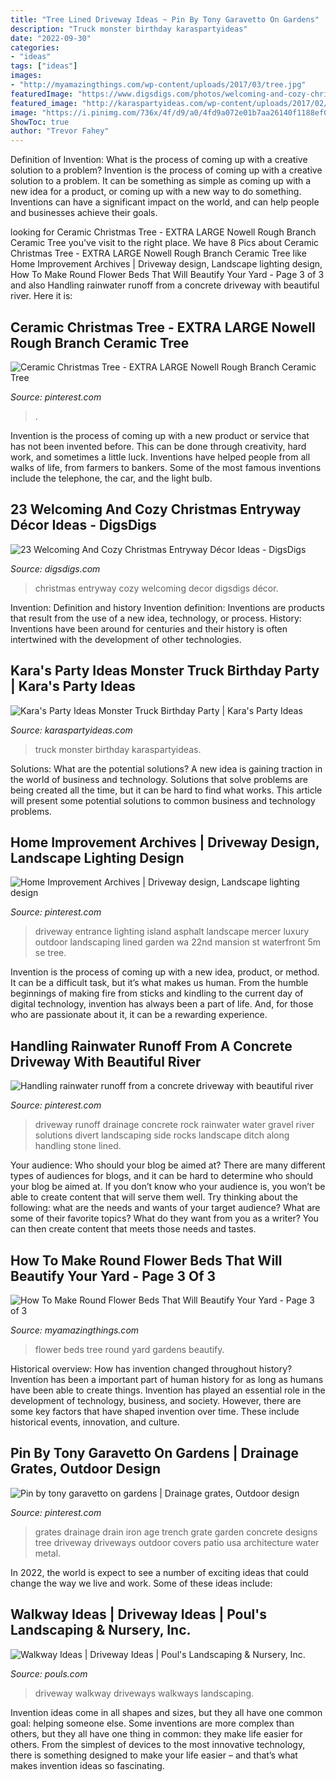 ```yaml
---
title: "Tree Lined Driveway Ideas ~ Pin By Tony Garavetto On Gardens"
description: "Truck monster birthday karaspartyideas"
date: "2022-09-30"
categories:
- "ideas"
tags: ["ideas"]
images:
- "http://myamazingthings.com/wp-content/uploads/2017/03/tree.jpg"
featuredImage: "https://www.digsdigs.com/photos/welcoming-and-cozy-christmas-entryway-decor-ideas-22-554x832.jpg"
featured_image: "http://karaspartyideas.com/wp-content/uploads/2017/02/Monster-Truck-Birthday-Party-via-Karas-Party-Ideas-KarasPartyIdeas.com9_.jpeg"
image: "https://i.pinimg.com/736x/4f/d9/a0/4fd9a072e01b7aa26140f1188ef0fa3d--drainage-ideas-drainage-solutions.jpg"
ShowToc: true
author: "Trevor Fahey"
---
```



Definition of Invention: What is the process of coming up with a creative solution to a problem?
Invention is the process of coming up with a creative solution to a problem. It can be something as simple as coming up with a new idea for a product, or coming up with a new way to do something. Inventions can have a significant impact on the world, and can help people and businesses achieve their goals.

	

		
looking for Ceramic Christmas Tree - EXTRA LARGE Nowell Rough Branch Ceramic Tree you've visit to the right place. We have 8 Pics about Ceramic Christmas Tree - EXTRA LARGE Nowell Rough Branch Ceramic Tree like Home Improvement Archives | Driveway design, Landscape lighting design, How To Make Round Flower Beds That Will Beautify Your Yard - Page 3 of 3 and also Handling rainwater runoff from a concrete driveway with beautiful river. Here it is:
		
    
## Ceramic Christmas Tree - EXTRA LARGE Nowell Rough Branch Ceramic Tree

<img loading=lazy src="https://i.pinimg.com/736x/94/3b/f1/943bf10a84b95f3ebb176e61130b64fe.jpg" onerror="this.onerror=null;this.src='https://tse2.mm.bing.net/th?id=OIP.lNI_SUzCNIG-4CCu1ePToAHaKp&amp;pid=15.1';" alt="Ceramic Christmas Tree - EXTRA LARGE Nowell Rough Branch Ceramic Tree">

_Source: pinterest.com_

>. 

	

Invention is the process of coming up with a new product or service that has not been invented before. This can be done through creativity, hard work, and sometimes a little luck. Inventions have helped people from all walks of life, from farmers to bankers. Some of the most famous inventions include the telephone, the car, and the light bulb.

    
## 23 Welcoming And Cozy Christmas Entryway Décor Ideas - DigsDigs

<img loading=lazy src="https://www.digsdigs.com/photos/welcoming-and-cozy-christmas-entryway-decor-ideas-22-554x832.jpg" onerror="this.onerror=null;this.src='https://tse2.mm.bing.net/th?id=OIP.c15ZskT3Vhq254tLVW1hcwHaLH&amp;pid=15.1';" alt="23 Welcoming And Cozy Christmas Entryway Décor Ideas - DigsDigs">

_Source: digsdigs.com_

>christmas entryway cozy welcoming decor digsdigs décor. 

	

Invention: Definition and history
Invention definition: Inventions are products that result from the use of a new idea, technology, or process. History: Inventions have been around for centuries and their history is often intertwined with the development of other technologies.

    
## Kara&#039;s Party Ideas Monster Truck Birthday Party | Kara&#039;s Party Ideas

<img loading=lazy src="http://karaspartyideas.com/wp-content/uploads/2017/02/Monster-Truck-Birthday-Party-via-Karas-Party-Ideas-KarasPartyIdeas.com9_.jpeg" onerror="this.onerror=null;this.src='https://tse2.mm.bing.net/th?id=OIP.ogGKIO6o517tVVrA62WZnwHaLH&amp;pid=15.1';" alt="Kara&#039;s Party Ideas Monster Truck Birthday Party | Kara&#039;s Party Ideas">

_Source: karaspartyideas.com_

>truck monster birthday karaspartyideas. 

	

Solutions: What are the potential solutions?
A new idea is gaining traction in the world of business and technology. Solutions that solve problems are being created all the time, but it can be hard to find what works. This article will present some potential solutions to common business and technology problems.

    
## Home Improvement Archives | Driveway Design, Landscape Lighting Design

<img loading=lazy src="https://i.pinimg.com/736x/07/18/8e/07188ede8240fcd2b9ea7107b04f7e62--driveway-ideas-driveway-entrance.jpg" onerror="this.onerror=null;this.src='https://tse4.mm.bing.net/th?id=OIP.ZBrjkKe162FQrC99DFCtUAHaE0&amp;pid=15.1';" alt="Home Improvement Archives | Driveway design, Landscape lighting design">

_Source: pinterest.com_

>driveway entrance lighting island asphalt landscape mercer luxury outdoor landscaping lined garden wa 22nd mansion st waterfront 5m se tree. 

	

Invention is the process of coming up with a new idea, product, or method. It can be a difficult task, but it’s what makes us human. From the humble beginnings of making fire from sticks and kindling to the current day of digital technology, invention has always been a part of life. And, for those who are passionate about it, it can be a rewarding experience.

    
## Handling Rainwater Runoff From A Concrete Driveway With Beautiful River

<img loading=lazy src="https://i.pinimg.com/736x/4f/d9/a0/4fd9a072e01b7aa26140f1188ef0fa3d--drainage-ideas-drainage-solutions.jpg" onerror="this.onerror=null;this.src='https://tse3.mm.bing.net/th?id=OIP.YULhGtxYqjXbCjtiP-vq8gHaJ3&amp;pid=15.1';" alt="Handling rainwater runoff from a concrete driveway with beautiful river">

_Source: pinterest.com_

>driveway runoff drainage concrete rock rainwater water gravel river solutions divert landscaping side rocks landscape ditch along handling stone lined. 

	

Your audience: Who should your blog be aimed at?
There are many different types of audiences for blogs, and it can be hard to determine who should your blog be aimed at. If you don’t know who your audience is, you won’t be able to create content that will serve them well. Try thinking about the following: what are the needs and wants of your target audience? What are some of their favorite topics? What do they want from you as a writer? You can then create content that meets those needs and tastes.

    
## How To Make Round Flower Beds That Will Beautify Your Yard - Page 3 Of 3

<img loading=lazy src="http://myamazingthings.com/wp-content/uploads/2017/03/tree.jpg" onerror="this.onerror=null;this.src='https://tse2.mm.bing.net/th?id=OIP.64MOEhQ8epXA_Q2XFbiiJQHaFj&amp;pid=15.1';" alt="How To Make Round Flower Beds That Will Beautify Your Yard - Page 3 of 3">

_Source: myamazingthings.com_

>flower beds tree round yard gardens beautify. 

	

Historical overview: How has invention changed throughout history?
Invention has been a important part of human history for as long as humans have been able to create things. Invention has played an essential role in the development of technology, business, and society. However, there are some key factors that have shaped invention over time. These include historical events, innovation, and culture.

    
## Pin By Tony Garavetto On Gardens | Drainage Grates, Outdoor Design

<img loading=lazy src="https://i.pinimg.com/736x/d2/f7/1a/d2f71a58be9ac547dd14b31c91be22c3--drainage-grates-trench-drain.jpg" onerror="this.onerror=null;this.src='https://tse4.mm.bing.net/th?id=OIP.G7cSI7HY9N3jacKoNVr1pQHaJ4&amp;pid=15.1';" alt="Pin by tony garavetto on gardens | Drainage grates, Outdoor design">

_Source: pinterest.com_

>grates drainage drain iron age trench grate garden concrete designs tree driveway driveways outdoor covers patio usa architecture water metal. 

	

In 2022, the world is expect to see a number of exciting ideas that could change the way we live and work. Some of these ideas include:

    
## Walkway Ideas | Driveway Ideas | Poul&#039;s Landscaping &amp; Nursery, Inc.

<img loading=lazy src="https://www.pouls.com/wp-content/uploads/2018/12/DW-13-e1544543843832.jpg" onerror="this.onerror=null;this.src='https://tse4.mm.bing.net/th?id=OIP.CCH5kmRfCGfLLCRtAVPywAHaJ4&amp;pid=15.1';" alt="Walkway Ideas | Driveway Ideas | Poul&#039;s Landscaping &amp; Nursery, Inc.">

_Source: pouls.com_

>driveway walkway driveways walkways landscaping. 

	

Invention ideas come in all shapes and sizes, but they all have one common goal: helping someone else. Some inventions are more complex than others, but they all have one thing in common: they make life easier for others. From the simplest of devices to the most innovative technology, there is something designed to make your life easier – and that’s what makes invention ideas so fascinating.

